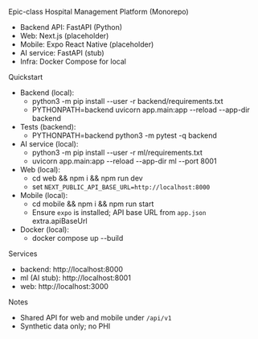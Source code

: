 Epic-class Hospital Management Platform (Monorepo)

- Backend API: FastAPI (Python)
- Web: Next.js (placeholder)
- Mobile: Expo React Native (placeholder)
- AI service: FastAPI (stub)
- Infra: Docker Compose for local

Quickstart

- Backend (local):
  - python3 -m pip install --user -r backend/requirements.txt
  - PYTHONPATH=backend uvicorn app.main:app --reload --app-dir backend
- Tests (backend):
  - PYTHONPATH=backend python3 -m pytest -q backend
- AI service (local):
  - python3 -m pip install --user -r ml/requirements.txt
  - uvicorn app.main:app --reload --app-dir ml --port 8001
- Web (local):
  - cd web && npm i && npm run dev
  - set `NEXT_PUBLIC_API_BASE_URL=http://localhost:8000`
- Mobile (local):
  - cd mobile && npm i && npm run start
  - Ensure `expo` is installed; API base URL from `app.json` extra.apiBaseUrl
- Docker (local):
  - docker compose up --build

Services

- backend: http://localhost:8000
- ml (AI stub): http://localhost:8001
- web: http://localhost:3000

Notes

- Shared API for web and mobile under `/api/v1`
- Synthetic data only; no PHI
